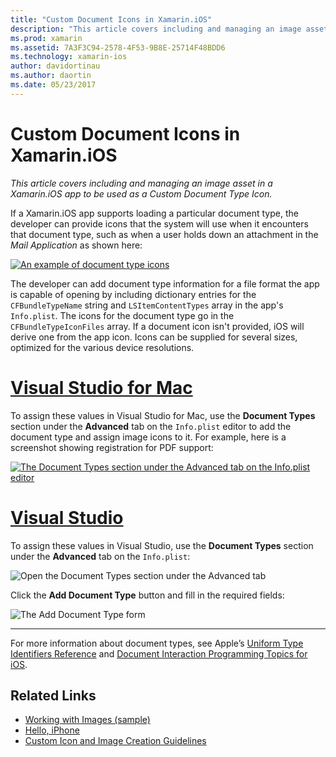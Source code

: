 ```yaml
---
title: "Custom Document Icons in Xamarin.iOS"
description: "This article covers including and managing an image asset in a Xamarin.iOS app to be used as a Custom Document Type Icon."
ms.prod: xamarin
ms.assetid: 7A3F3C94-2578-4F53-9B8E-25714F48BDD6
ms.technology: xamarin-ios
author: davidortinau
ms.author: daortin
ms.date: 05/23/2017
---
```


# Custom Document Icons in Xamarin.iOS

_This article covers including and managing an image asset in a Xamarin.iOS app to be used as a Custom Document Type Icon._

If a Xamarin.iOS app supports loading a particular document type, the developer can provide icons that the system will use when it encounters that document type, such as when a user holds down an attachment in the *Mail Application* as shown here:

 [![An example of document type icons](custom-document-types-images/17.png)](custom-document-types-images/17.png#lightbox)

The developer can add document type information for a file format the app is capable of opening by including dictionary entries for the `CFBundleTypeName` string and `LSItemContentTypes` array in the app's `Info.plist`. The icons for the document type go in the `CFBundleTypeIconFiles` array. If a document icon isn't provided, iOS will derive one from the app icon.
Icons can be supplied for several sizes, optimized for the various device resolutions. 

# [Visual Studio for Mac](#tab/macos)

To assign these values in Visual Studio for Mac, use the **Document Types** section under the **Advanced** tab on the `Info.plist`
editor to add the document type and assign image icons to it. For
example, here is a screenshot showing registration for PDF support:

 [![The Document Types section under the Advanced tab on the `Info.plist` editor](custom-document-types-images/18.png)](custom-document-types-images/18.png#lightbox)

# [Visual Studio](#tab/windows)

To assign these values in Visual Studio, use the **Document Types** section under the **Advanced** tab on the `Info.plist`:

 ![Open the Document Types section under the Advanced tab](custom-document-types-images/doc01w.png)

Click the **Add Document Type** button and fill in the required fields:

![The Add Document Type form](custom-document-types-images/doc02w.png)

-----

For more information about document types, see Apple’s [Uniform Type Identifiers Reference](https://developer.apple.com/library/ios/#documentation/Miscellaneous/Reference/UTIRef/Articles/System-DeclaredUniformTypeIdentifiers.html) and [Document Interaction Programming Topics for iOS](https://developer.apple.com/library/ios/#documentation/FileManagement/Conceptual/DocumentInteraction_TopicsForIOS/Introduction/Introduction.html).

## Related Links

- [Working with Images (sample)](https://docs.microsoft.com/samples/xamarin/ios-samples/workingwithimages)
- [Hello, iPhone](~/ios/get-started/hello-ios/index.md)
- [Custom Icon and Image Creation Guidelines](https://developer.apple.com/library/ios/#documentation/UserExperience/Conceptual/MobileHIG/IconsImages/IconsImages.html)
